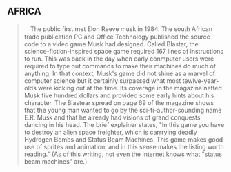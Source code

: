 AFRICA
---

>　The public first met Elon Reeve musk in 1984. The south African trade publication PC and Office Technology published the source code to a video game Musk had designed. Called Blastar, the science-fiction-inspired space game required 167 lines of instructions to run. This was back in the day when early conmputer users were required to type out commands to make their machines do much of anything. In that context, Musk's game did not shine as a marvel of computer science but it certainly surpassed what most tewlve-year-olds were kicking out at the time. Its coverage in the magazine netted Musk five hundred dollars and provided some early hints about his character. The Blastear spread on page 69 of the magazine shows that the young man wanted to go by the sci-fi-author-sounding name E.R. Musk and that he already had visions of grand conquests dancing in his head. The brief explainer states, "In this game you have to destroy an alien space freighter, which is carrrying deadly Hydrogen Bombs and Status Beam Machines. This game makes good use of sprites and animation, and in this sense makes the listing worth reading." (As of this writing, not even the Internet knows what "status beam machines" are.)